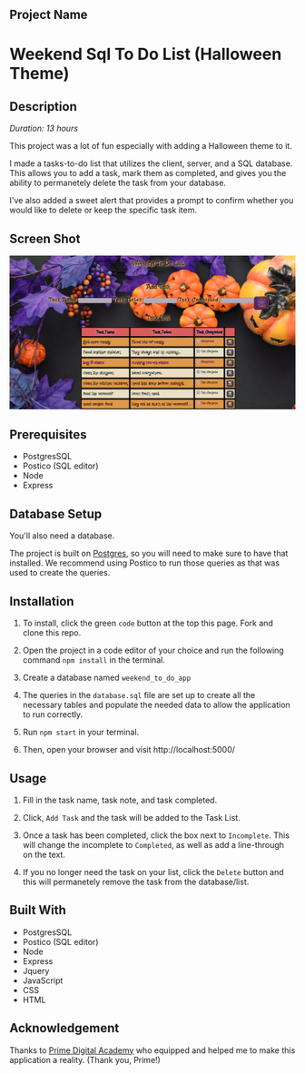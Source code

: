 ## Project Name

# Weekend Sql To Do List (Halloween Theme)

## Description

_Duration: 13 hours_

This project was a lot of fun especially with adding a Halloween theme to it.

I made a tasks-to-do list that utilizes the client, server, and a SQL database. This allows you to add a task, mark them as completed, and gives you the ability to permanetely delete the task from your database. 

I've also added a sweet alert that provides a prompt to confirm whether you would like to delete or keep the specific task item.

## Screen Shot

![halloween task list](server/public/images/halloween_taskList.png)
 
## Prerequisites 

- PostgresSQL
- Postico (SQL editor)
- Node
- Express 

## Database Setup

You'll also need a database. 

The project is built on [Postgres](https://www.postgresql.org/download/), so you will need to make sure to have that installed. We recommend using Postico to run those queries as that was used to create the queries. 

## Installation

1. To install, click the green `code` button at the top this page. Fork and clone this repo.

2. Open the project in a code editor of your choice and run the following command `npm install` in the terminal. 

3. Create a database named `weekend_to_do_app`

4. The queries in the `database.sql` file are set up to create all the necessary tables and populate the needed data to allow the application to run correctly.

5. Run `npm start` in your terminal.

6. Then, open your browser and visit http://localhost:5000/

## Usage 

1. Fill in the task name, task note, and task completed.

2. Click, `Add Task` and the task will be added to the Task List.

3. Once a task has been completed, click the box next to `Incomplete`. This will change the incomplete to `Completed`, as well as add a line-through on the text.

4. If you no longer need the task on your list, click the `Delete` button and this will permanetely remove the task from the database/list.

## Built With 

- PostgresSQL
- Postico (SQL editor)
- Node
- Express 
- Jquery
- JavaScript
- CSS
- HTML

## Acknowledgement 

Thanks to [Prime Digital Academy](www.primeacademy.io) who equipped and helped me to make this application a reality. (Thank you, Prime!)
